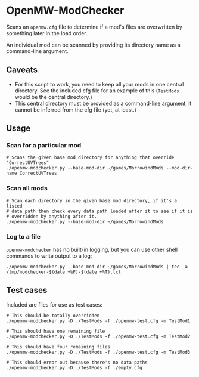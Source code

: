 # OpenMW-ModChecker

Scans an `openmw.cfg` file to determine if a mod's files are overwritten by something later in the load order.

An individual mod can be scanned by providing its directory name as a command-line argument.

## Caveats

* For this script to work, you need to keep all your mods in one central directory.  See the included cfg file for an example of this (`TestMods` would be the central directory.)
* This central directory must be provided as a command-line argument, it cannot be inferred from the cfg file (yet, at least.)

## Usage

### Scan for a particular mod

    # Scans the given base mod directory for anything that override "CorrectUVTrees"
    ./openmw-modchecker.py --base-mod-dir ~/games/MorrowindMods --mod-dir-name CorrectUVTrees

### Scan all mods

    # Scan each directory in the given base mod directory, if it's a listed
    # data path then check every data path loaded after it to see if it is
    # overridden by anything after it.
    ./openmw-modchecker.py --base-mod-dir ~/games/MorrowindMods

### Log to a file

`openmw-modchecker` has no built-in logging, but you can use other shell commands to write output to a log:

    ./openmw-modchecker.py --base-mod-dir ~/games/MorrowindMods | tee -a /tmp/modchecker-$(date +%F)-$(date +%T).txt

## Test cases

Included are files for use as test cases:

    # This should be totally overridden
    ./openmw-modchecker.py -D ./TestMods -f ./openmw-test.cfg -m TestMod1

    # This should have one remaining file
    ./openmw-modchecker.py -D ./TestMods -f ./openmw-test.cfg -m TestMod2

    # This should have four remaining files
    ./openmw-modchecker.py -D ./TestMods -f ./openmw-test.cfg -m TestMod3

    # This should error out because there's no data paths
    ./openmw-modchecker.py -D ./TestMods -f ./empty.cfg

